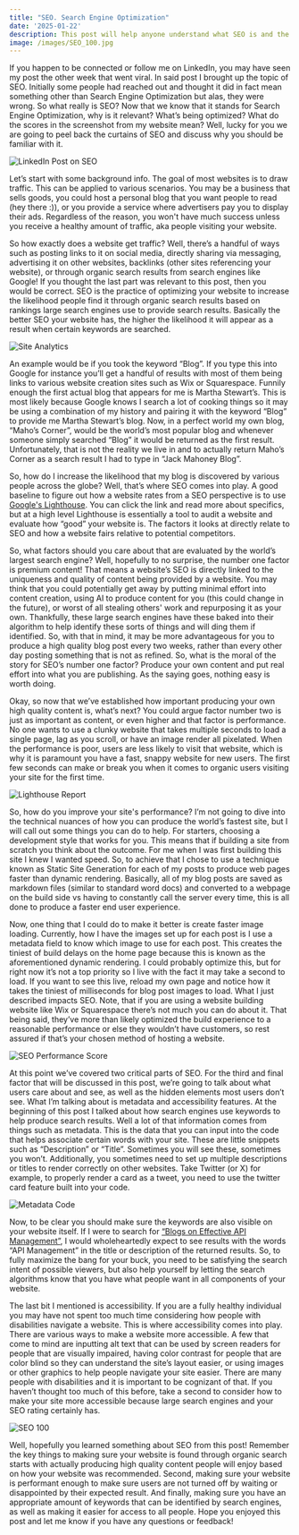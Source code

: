 ```yaml
---
title: "SEO. Search Engine Optimization"
date: '2025-01-22'
description: This post will help anyone understand what SEO is and the role it plays in making your websites easier to generate organic growth!
image: /images/SEO_100.jpg
---
```


If you happen to be connected or follow me on LinkedIn, you may have seen my post the other week that went viral. In said post I brought up the topic of SEO. Initially some people had reached out and thought it did in fact mean something other than Search Engine Optimization but alas, they were wrong. So what really is SEO? Now that we know that it stands for Search Engine Optimization, why is it relevant? What’s being optimized? What do the scores in the screenshot from my website mean? Well, lucky for you we are going to peel back the curtains of SEO and discuss why you should be familiar with it.

![LinkedIn Post on SEO](/images/SEO_LinkedIn.JPG "LinkedIn Post on SEO")

Let’s start with some background info. The goal of most websites is to draw traffic. This can be applied to various scenarios. You may be a business that sells goods, you could host a personal blog that you want people to read (hey there :)), or you provide a service where advertisers pay you to display their ads. Regardless of the reason, you won't have much success unless you receive a healthy amount of traffic, aka people visiting your website. 

So how exactly does a website get traffic? Well, there’s a handful of ways such as posting links to it on social media, directly sharing via messaging, advertising it on other websites, backlinks (other sites referencing your website), or through organic search results from search engines like Google! If you thought the last part was relevant to this post, then you would be correct. SEO is the practice of optimizing your website to increase the likelihood people find it through organic search results based on rankings large search engines use to provide search results. Basically the better SEO your website has, the higher the likelihood it will appear as a result when certain keywords are searched.

![Site Analytics](/images/Site_Analytics.JPG "Site Analytics for Maho's Corner")

An example would be if you took the keyword “Blog”. If you type this into Google for instance you’ll get a handful of results with most of them being links to various website creation sites such as Wix or Squarespace. Funnily enough the first actual blog that appears for me is Martha Stewart’s. This is most likely because Google knows I search a lot of cooking things so it may be using a combination of my history and pairing it with the keyword “Blog” to provide me Martha Stewart’s blog. Now, in a perfect world my own blog, “Maho’s Corner”, would be the world’s most popular blog and whenever someone simply searched “Blog” it would be returned as the first result. Unfortunately, that is not the reality we live in and to actually return Maho’s Corner as a search result I had to type in “Jack Mahoney Blog”.

So, how do I increase the likelihood that my blog is discovered by various people across the globe? Well, that’s where SEO comes into play. A good baseline to figure out how a website rates from a SEO perspective is to use [Google's Lighthouse](https://developer.chrome.com/docs/lighthouse/overview). You can click the link and read more about specifics, but at a high level Lighthouse is essentially a tool to audit a website and evaluate how “good” your website is. The factors it looks at directly relate to SEO and how a website fairs relative to potential competitors. 

So, what factors should you care about that are evaluated by the world’s largest search engine? Well, hopefully to no surprise, the number one factor is premium content! That means a website’s SEO is directly linked to the uniqueness and quality of content being provided by a website. You may think that you could potentially get away by putting minimal effort into content creation, using AI to produce content for you (this could change in the future), or worst of all stealing others' work and repurposing it as your own. Thankfully, these large search engines have these baked into their algorithm to help identify these sorts of things and will ding them if identified. So, with that in mind, it may be more advantageous for you to produce a high quality blog post every two weeks, rather than every other day posting something that is not as refined. So, what is the moral of the story for SEO’s number one factor? Produce your own content and put real effort into what you are publishing. As the saying goes, nothing easy is worth doing.  

Okay, so now that we’ve established how important producing your own high quality content is, what’s next? You could argue factor number two is just as important as content, or even higher and that factor is performance. No one wants to use a clunky website that takes multiple seconds to load a single page, lag as you scroll, or have an image render all pixelated. When the performance is poor, users are less likely to visit that website, which is why it is paramount you have a fast, snappy website for new users. The first few seconds can make or break you when it comes to organic users visiting your site for the first time. 

![Lighthouse Report](/images/LightHouse_Report.JPG "Lighthouse Report for Maho's Corner")

So, how do you improve your site's performance? I’m not going to dive into the technical nuances of how you can produce the world’s fastest site, but I will call out some things you can do to help. For starters, choosing a development style that works for you. This means that if building a site from scratch you think about the outcome. For me when I was first building this site I knew I wanted speed. So, to achieve that I chose to use a technique known as Static Site Generation for each of my posts to produce web pages faster than dynamic rendering. Basically, all of my blog posts are saved as markdown files (similar to standard word docs) and converted to a webpage on the build side vs having to constantly call the server every time, this is all done to produce a faster end user experience.  

Now, one thing that I could do to make it better is create faster image loading. Currently, how I have the images set up for each post is I use a metadata field to know which image to use for each post. This creates the tiniest of build delays on the home page because this is known as the aforementioned dynamic rendering. I could probably optimize this, but for right now it’s not a top priority so I live with the fact it may take a second to load. If you want to see this live, reload my own page and notice how it takes the tiniest of milliseconds for blog post images to load. What I just described impacts SEO. Note, that if you are using a website building website like Wix or Squarespace there’s not much you can do about it. That being said, they’ve more than likely optimized the build experience to a reasonable performance or else they wouldn’t have customers, so rest assured if that’s your chosen method of hosting a website. 

![SEO Performance Score](/images/SEO_Performance.JPG "SEO Performance score of 98")

At this point we’ve covered two critical parts of SEO. For the third and final factor that will be discussed in this post, we’re going to talk about what users care about and see, as well as the hidden elements most users don’t see. What I’m talking about is metadata and accessibility features. At the beginning of this post I talked about how search engines use keywords to help produce search results. Well a lot of that information comes from things such as metadata. This is the data that you can input into the code that helps associate certain words with your site. These are little snippets such as “Description” or “Title”. Sometimes you will see these, sometimes you won’t. Additionally, you sometimes need to set up multiple descriptions or titles to render correctly on other websites. Take Twitter (or X) for example, to properly render a card as a tweet, you need to use the twitter card feature built into your code.  

![Metadata Code](/images/Metadata_Code.JPG "Code from Maho's Corner that looks at Metadata")

Now, to be clear you should make sure the keywords are also visible on your website itself. If I were to search for [“Blogs on Effective API Management”](https://mahoscorner.com/posts/Effective_API_Management), I would wholeheartedly expect to see results with the words “API Management” in the title or description of the returned results. So, to fully maximize the  bang for your buck, you need to be satisfying the search intent of possible viewers, but also help yourself by letting the search algorithms know that you have what people want in all components of your website. 

The last bit I mentioned is accessibility. If you are a fully healthy individual you may have not spent too much time considering how people with disabilities navigate a website. This is where accessibility comes into play. There are various ways to make a website more accessible. A few that come to mind are inputting alt text that can be used by screen readers for people that are visually impaired, having color contrast for people that are color blind so they can understand the site’s layout easier, or using images or other graphics to help people navigate your site easier. There are many people with disabilities and it is important to be cognizant of that. If you haven’t thought too much of this before, take a second to consider how to make your site more accessible because large search engines and your SEO rating certainly has. 

![SEO 100](/images/SEO_100.JPG "SEO Score 100!")

Well, hopefully you learned something about SEO from this post! Remember the key things to making sure your website is found through organic search starts with actually producing high quality content people will enjoy based on how your website was recommended. Second, making sure your website is performant enough to make sure users are not turned off by waiting or disappointed by their expected result. And finally, making sure you have an appropriate amount of keywords that can be identified by search engines, as well as making it easier for access to all people. Hope you enjoyed this post and let me know if you have any questions or feedback!
